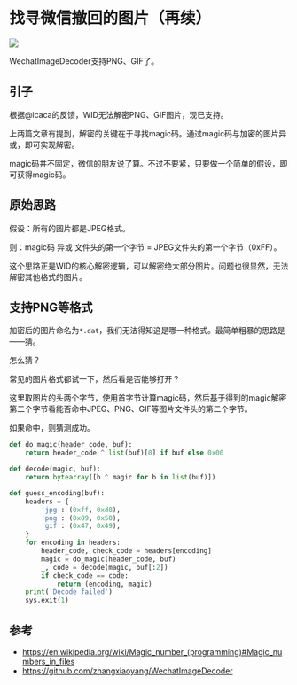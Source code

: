# 找寻微信撤回的图片（再续）

![](kenan.jpg)

WechatImageDecoder支持PNG、GIF了。

<!--more-->

## 引子

根据@icaca的反馈，WID无法解密PNG、GIF图片，现已支持。

上两篇文章有提到，解密的关键在于寻找magic码。通过magic码与加密的图片异或，即可实现解密。

magic码并不固定，微信的朋友说了算。不过不要紧，只要做一个简单的假设，即可获得magic码。

## 原始思路

假设：所有的图片都是JPEG格式。

则：magic码 异或 文件头的第一个字节 = JPEG文件头的第一个字节（0xFF）。

这个思路正是WID的核心解密逻辑，可以解密绝大部分图片。问题也很显然，无法解密其他格式的图片。

## 支持PNG等格式

加密后的图片命名为`*.dat`，我们无法得知这是哪一种格式。最简单粗暴的思路是——猜。

怎么猜？

常见的图片格式都试一下，然后看是否能够打开？

这里取图片的头两个字节，使用首字节计算magic码，然后基于得到的magic解密第二个字节看能否命中JPEG、PNG、GIF等图片文件头的第二个字节。

如果命中，则猜测成功。

```python
def do_magic(header_code, buf):
    return header_code ^ list(buf)[0] if buf else 0x00

def decode(magic, buf):
    return bytearray([b ^ magic for b in list(buf)])

def guess_encoding(buf):
    headers = {
        'jpg': (0xff, 0xd8),
        'png': (0x89, 0x50),
        'gif': (0x47, 0x49),
    }
    for encoding in headers:
        header_code, check_code = headers[encoding] 
        magic = do_magic(header_code, buf)
        _, code = decode(magic, buf[:2])
        if check_code == code:
            return (encoding, magic)
    print('Decode failed')
    sys.exit(1) 
```

## 参考

- <https://en.wikipedia.org/wiki/Magic_number_(programming)#Magic_numbers_in_files>
- <https://github.com/zhangxiaoyang/WechatImageDecoder>
